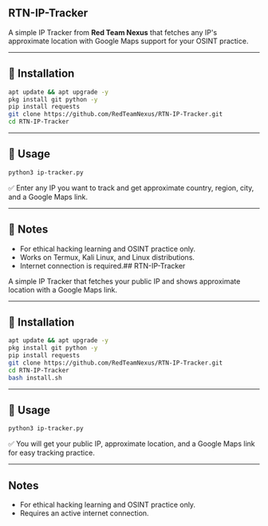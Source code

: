 ## RTN-IP-Tracker

A simple IP Tracker from **Red Team Nexus** that fetches any IP's approximate location with Google Maps support for your OSINT practice.

---

## 📌 Installation

```bash
apt update && apt upgrade -y
pkg install git python -y
pip install requests
git clone https://github.com/RedTeamNexus/RTN-IP-Tracker.git
cd RTN-IP-Tracker
```

---

## 📌 Usage

```bash
python3 ip-tracker.py
```

✅ Enter any IP you want to track and get approximate country, region, city, and a Google Maps link.

---

## 📌 Notes

- For ethical hacking learning and OSINT practice only.
- Works on Termux, Kali Linux, and Linux distributions.
- Internet connection is required.## RTN-IP-Tracker

A simple IP Tracker that fetches your public IP and shows approximate location with a Google Maps link.

---

## 📌 Installation

```bash
apt update && apt upgrade -y
pkg install git python -y
pip install requests
git clone https://github.com/RedTeamNexus/RTN-IP-Tracker.git
cd RTN-IP-Tracker
bash install.sh
```

---

## 📌 Usage

```bash
python3 ip-tracker.py
```

✅ You will get your public IP, approximate location, and a Google Maps link for easy tracking practice.

---

## Notes

- For ethical hacking learning and OSINT practice only.
- Requires an active internet connection.
